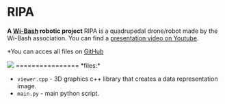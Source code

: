 # RIPA #
**A [Wi-Bash](http://wi-bash.fr/) robotic project**
RIPA is a quadrupedal drone/robot made by the Wi-Bash association.
You can find a [presentation video on Youtube](https://www.youtube.com/watch?v=zH6hVi-mgt0).

*You can acces all files on [GitHub](https://github.com/Iconejey/RIPA.git)

<img src="https://cdn.dribbble.com/users/2760451/screenshots/5667639/file-transfer.gif">
================
*files:*

- `viewer.cpp` - 3D graphics c++ library that creates a data representation image.
- `main.py` - main python script.